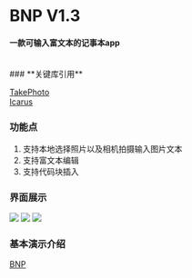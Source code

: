 # **BNP V1.3**
#### 一款可输入富文本的记事本app 
<br> 
### **关键库引用**

[TakePhoto](https://github.com/crazyandcoder/TakePhoto)<br>
[Icarus](https://github.com/mr5/icarus-android)


### **功能点**

 1. 支持本地选择照片以及相机拍摄输入图片文本
 2. 支持富文本编辑
 3. 支持代码块插入

### 界面展示

![](http://39.105.20.169/BNPintroduction/img/page11.jpg) ![](http://39.105.20.169/BNPintroduction/img/page22.jpg) ![](http://39.105.20.169/BNPintroduction/img/page33.jpg)

### 基本演示介绍
[BNP](http://39.105.20.169/BNPintroduction/index.html)
